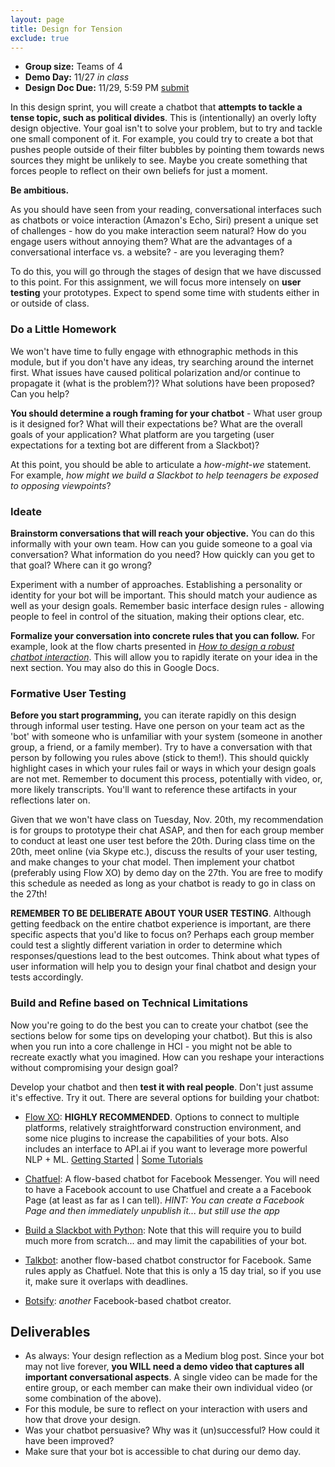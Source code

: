 ```yaml
---
layout: page
title: Design for Tension
exclude: true
---
```


- **Group size:** Teams of 4
- **Demo Day:** 11/27 _in class_
- **Design Doc Due:** 11/29, 5:59 PM [submit](https://docs.google.com/spreadsheets/d/1zGi6VPkb5ympAJKXf3lOZkUys8JP-CM68rx8YjLC6pQ/edit#gid=0)

In this design sprint, you will create a chatbot that **attempts to tackle a tense topic, such as political divides**. This is (intentionally) an overly lofty design objective. Your goal isn't to solve your problem, but to try and tackle one small component of it. For example, you could try to create a bot that pushes people outside of their filter bubbles by pointing them towards news sources they might be unlikely to see. Maybe you create something that forces people to reflect on their own beliefs for just a moment.

**Be ambitious.**

As you should have seen from your reading, conversational interfaces such as chatbots or voice interaction (Amazon's Echo, Siri) present a unique set of challenges - how do you make interaction seem natural? How do you engage users without annoying them? What are the advantages of a conversational interface vs. a website? - are you leveraging them?

To do this, you will go through the stages of design that we have discussed to this point. For this assignment, we will focus more intensely on **user testing** your prototypes. Expect to spend some time with students either in or outside of class.

### Do a Little Homework
We won't have time to fully engage with ethnographic methods in this module, but if you don't have any ideas, try searching around the internet first. What issues have caused political polarization and/or continue to propagate it (what is the problem?)? What solutions have been proposed? Can you help?

**You should determine a rough framing for your chatbot** - What user group is it designed for? What will their expectations be? What are the overall goals of your application? What platform are you targeting (user expectations for a texting bot are different from a Slackbot)?

At this point, you should be able to articulate a _how-might-we_ statement. For example, _how might we build a Slackbot to help teenagers be exposed to opposing viewpoints_?

### Ideate
**Brainstorm conversations that will reach your objective.** You can do this informally with your own team. How can you guide someone to a goal via conversation? What information do you need? How quickly can you get to that goal? Where can it go wrong?

Experiment with a number of approaches. Establishing a personality or identity for your bot will be important. This should match your audience as well as your design goals. Remember basic interface design rules - allowing people to feel in control of the situation, making their options clear, etc.

**Formalize your conversation into concrete rules that you can follow.** For example, look at the flow charts presented in [_How to design a robust chatbot interaction_](https://uxdesign.cc/how-to-design-a-robust-chatbot-interaction-8bb6dfae34fb). This will allow you to rapidly iterate on your idea in the next section. You may also do this in Google Docs.

### Formative User Testing

**Before you start programming,** you can iterate rapidly on this design through informal user testing. Have one person on your team act as the 'bot' with someone who is unfamiliar with your system (someone in another group, a friend, or a family member). Try to have a conversation with that person by following you rules above (stick to them!). This should quickly highlight cases in which your rules fail or ways in which your design goals are not met. Remember to document this process, potentially with video, or, more likely transcripts. You'll want to reference these artifacts in your reflections later on. 

Given that we won't have class on Tuesday, Nov. 20th, my recommendation is for groups to prototype their chat ASAP, and then for each group member to conduct at least one user test before the 20th. During class time on the 20th, meet online (via Skype etc.), discuss the results of your user testing, and make changes to your chat model. Then implement your chatbot (preferably using Flow XO) by demo day on the 27th. You are free to modify this schedule as needed as long as your chatbot is ready to go in class on the 27th! 

**REMEMBER TO BE DELIBERATE ABOUT YOUR USER TESTING**. Although getting feedback on the entire chatbot experience is important, are there specific aspects that you'd like to focus on? Perhaps each group member could test a slightly different variation in order to determine which responses/questions lead to the best outcomes. Think about what types of user information will help you to design your final chatbot and design your tests accordingly.

### Build and Refine based on Technical Limitations
Now you're going to do the best you can to create your chatbot (see the sections below for some tips on developing your chatbot). But this is also when you run into a core challenge in HCI - you might not be able to recreate exactly what you imagined. How can you reshape your interactions without compromising your design goal?

Develop your chatbot and then **test it with real people**. Don't just assume it's effective. Try it out. There are several options for building your chatbot:

- [Flow XO](https://flowxo.com): **HIGHLY RECOMMENDED**. Options to connect to multiple platforms, relatively straightforward construction environment, and some nice plugins to increase the capabilities of your bots. Also includes an interface to API.ai if you want to leverage more powerful NLP + ML. [Getting Started](https://medium.com/flowxo/get-started-with-flow-xo-747eb1f6f97b) \| [Some Tutorials](https://medium.com/flowxo)

- [Chatfuel](https://chatfuel.com/): A flow-based chatbot for Facebook Messenger. You will need to have a Facebook account to use Chatfuel and create a a Facebook Page (at least as far as I can tell). _HINT: You can create a Facebook Page and then immediately unpublish it... but still use the app_

- [Build a Slackbot with Python](https://medium.com/@nidhog/how-to-make-a-chatbot-on-slack-with-python-82015517f19c): Note that this will require you to build much more from scratch... and may limit the capabilities of your bot.

- [Talkbot](https://talkbot.io): another flow-based chatbot constructor for Facebook. Same rules apply as Chatfuel. Note that this is only a 15 day trial, so if you use it, make sure it overlaps with deadlines.

- [Botsify](https://botsify.com/): _another_ Facebook-based chatbot creator.


## Deliverables
- As always: Your design reflection as a Medium blog post. Since your bot may not live forever, **you WILL need a demo video that captures all important conversational aspects**. A single video can be made for the entire group, or each member can make their own individual video (or some combination of the above).
- For this module, be sure to reflect on your interaction with users and how that drove your design.
- Was your chatbot persuasive? Why was it (un)successful? How could it have been improved?
- Make sure that your bot is accessible to chat during our demo day.


